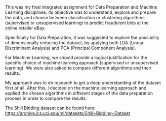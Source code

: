 This was my final integrated assignment for Data Preparation and Machine Learning disciplines. Its objective was to understand, explore and prepare the data, and choose between classification or clustering algorithms (supervised or unsupervised learning) to predict fraudulent bids at the online retailer eBay.

Specifically for Data Preparation, it was suggested to explore the possibility of dimensionally reducing the dataset, by applying both LDA (Linear Discriminant Analysis) and PCA (Principal Component Analysis).

For Machine Learning, we should provide a logical justification for the specific choice of machine learning approach (supervised or unsupervised learning). We were also asked to compare different algorithms and their results.

My approach was to do research to get a deep understanding of the dataset first of all. After this, I decided on the machine learning approach and applied the chosen algorithms in different stages of the data preparation process in order to compare the results.

The Shill Bidding dataset can be found here:
https://archive.ics.uci.edu/ml/datasets/Shill+Bidding+Dataset
